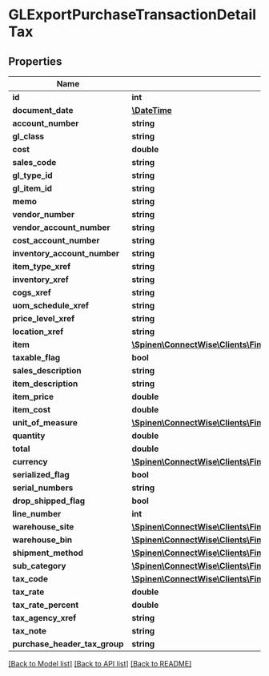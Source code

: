 # GLExportPurchaseTransactionDetailTax

## Properties
Name | Type | Description | Notes
------------ | ------------- | ------------- | -------------
**id** | **int** |  | [optional] 
**document_date** | [**\DateTime**](\DateTime.md) |  | [optional] 
**account_number** | **string** |  | [optional] 
**gl_class** | **string** |  | [optional] 
**cost** | **double** |  | [optional] 
**sales_code** | **string** |  | [optional] 
**gl_type_id** | **string** |  | [optional] 
**gl_item_id** | **string** |  | [optional] 
**memo** | **string** |  | [optional] 
**vendor_number** | **string** |  | [optional] 
**vendor_account_number** | **string** |  | [optional] 
**cost_account_number** | **string** |  | [optional] 
**inventory_account_number** | **string** |  | [optional] 
**item_type_xref** | **string** |  | [optional] 
**inventory_xref** | **string** |  | [optional] 
**cogs_xref** | **string** |  | [optional] 
**uom_schedule_xref** | **string** |  | [optional] 
**price_level_xref** | **string** |  | [optional] 
**location_xref** | **string** |  | [optional] 
**item** | [**\Spinen\ConnectWise\Clients\Finance\Model\IvItemReference**](IvItemReference.md) |  | [optional] 
**taxable_flag** | **bool** |  | [optional] 
**sales_description** | **string** |  | [optional] 
**item_description** | **string** |  | [optional] 
**item_price** | **double** |  | [optional] 
**item_cost** | **double** |  | [optional] 
**unit_of_measure** | [**\Spinen\ConnectWise\Clients\Finance\Model\UnitOfMeasureReference**](UnitOfMeasureReference.md) |  | [optional] 
**quantity** | **double** |  | [optional] 
**total** | **double** |  | [optional] 
**currency** | [**\Spinen\ConnectWise\Clients\Finance\Model\CurrencyReference**](CurrencyReference.md) |  | [optional] 
**serialized_flag** | **bool** |  | [optional] 
**serial_numbers** | **string** |  | [optional] 
**drop_shipped_flag** | **bool** |  | [optional] 
**line_number** | **int** |  | [optional] 
**warehouse_site** | [**\Spinen\ConnectWise\Clients\Finance\Model\SiteReference**](SiteReference.md) |  | [optional] 
**warehouse_bin** | [**\Spinen\ConnectWise\Clients\Finance\Model\WarehouseBinReference**](WarehouseBinReference.md) |  | [optional] 
**shipment_method** | [**\Spinen\ConnectWise\Clients\Finance\Model\ShipmentMethodReference**](ShipmentMethodReference.md) |  | [optional] 
**sub_category** | [**\Spinen\ConnectWise\Clients\Finance\Model\ProductSubCategoryReference**](ProductSubCategoryReference.md) |  | [optional] 
**tax_code** | [**\Spinen\ConnectWise\Clients\Finance\Model\TaxCodeReference**](TaxCodeReference.md) |  | [optional] 
**tax_rate** | **double** |  | [optional] 
**tax_rate_percent** | **double** |  | [optional] 
**tax_agency_xref** | **string** |  | [optional] 
**tax_note** | **string** |  | [optional] 
**purchase_header_tax_group** | **string** |  | [optional] 

[[Back to Model list]](../README.md#documentation-for-models) [[Back to API list]](../README.md#documentation-for-api-endpoints) [[Back to README]](../README.md)


